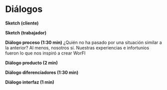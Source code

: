 
<h1>Diálogos</h1>

  **Sketch (cliente)** 

 
  **Sketch (trabajador)** 

 
  **Diálogo proceso (1:30 min)**
  ¿Quién no ha pasado por una situación similar a la anterior? Al menos, nosotros sí. Nuestras experiencias e infortunios fueron lo que nos inspiró a crear WorFl
 
 **Diálogo producto (2 min)** 

 
**Diálogo diferenciadores (1:30 min)** 

 
**Diálogo interfaz (1 min)**

 

<!--stackedit_data:
eyJoaXN0b3J5IjpbMTc5NDA4MTU4OSwtODI5NzA2OTY4XX0=
-->